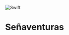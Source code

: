 ![Swift](https://img.shields.io/badge/swift-F54A2A?style=for-the-badge&logo=swift&logoColor=white)

# Señaventuras
